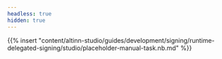 ```yaml
---
headless: true
hidden: true
---
```


{{% insert "content/altinn-studio/guides/development/signing/runtime-delegated-signing/studio/placeholder-manual-task.nb.md" %}}
